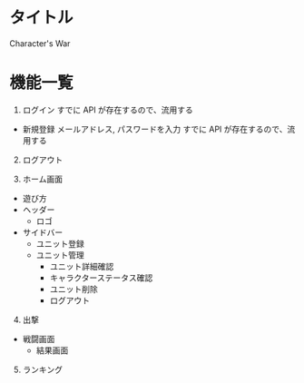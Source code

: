 # タイトル

Character's War

# 機能一覧

1. ログイン
   すでに API が存在するので、流用する

- 新規登録
  メールアドレス, パスワードを入力
  すでに API が存在するので、流用する

2. ログアウト

3. ホーム画面

- 遊び方
- ヘッダー
  - ロゴ
- サイドバー
  - ユニット登録
  - ユニット管理
    - ユニット詳細確認
    - キャラクターステータス確認
    - ユニット削除
    - ログアウト

4. 出撃

- 戦闘画面
  - 結果画面

5. ランキング
